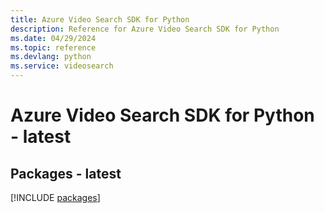 ```yaml
---
title: Azure Video Search SDK for Python
description: Reference for Azure Video Search SDK for Python
ms.date: 04/29/2024
ms.topic: reference
ms.devlang: python
ms.service: videosearch
---
```

# Azure Video Search SDK for Python - latest
## Packages - latest
[!INCLUDE [packages](video-search-index.md)]